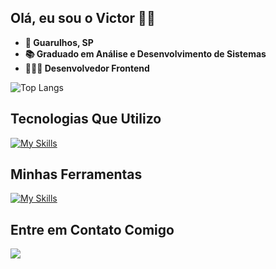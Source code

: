 <h2>Olá, eu sou o Victor 👋🏻</h2>

<ul>
  <li><strong>📌 Guarulhos, SP</strong></li>
  <li><strong>📚 Graduado em Análise e Desenvolvimento de Sistemas</strong> </li>
  <li><strong>👨🏻‍💻 Desenvolvedor Frontend</strong></li>
</ul>

![Top Langs](https://github-readme-stats.vercel.app/api/top-langs/?username=victorsantana03&layout=compact)

## Tecnologias Que Utilizo
[![My Skills](https://skillicons.dev/icons?i=js,react,html,css,nodejs,tailwind,git,py)](https://skillicons.dev)

## Minhas Ferramentas
[![My Skills](https://skillicons.dev/icons?i=vscode,windows,vite,pycharm,netlify,github,figma)](https://skillicons.dev)

## Entre em Contato Comigo
<div>
  <a href="//www.linkedin.com/in/victor-alves-santana-111440196"><img src="https://img.shields.io/badge/LinkedIn-0077B5?style=for-the-badge&logo=linkedin&logoColor=white">
</div>
